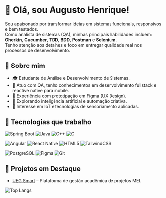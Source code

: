# 👋 Olá, sou Augusto Henrique! 

Sou apaixonado por transformar ideias em sistemas funcionais, responsivos e bem testados.  
Como analista de sistemas (QA), minhas principais habilidades incluem: **Gherkin**, **Cucumber**, **TDD**, **BDD**, **Postman** e **Selenium**.  
Tenho atenção aos detalhes e foco em entregar qualidade real nos processos de desenvolvimento.

## 🧠 Sobre mim

- 🎓 Estudante de Análise e Desenvolvimento de Sistemas.
- 💼 Atuo com QA, tenho conhecimentos em desenvolvimento fullstack e reactive native para mobile.
- 🎨 Experiência com prototipação em Figma (UX Design).
- 🤖 Explorando inteligência artificial e automação criativa.
- 🌌 Interesse em IoT e tecnologias de sensoriamento aplicadas.

## 🚀 Tecnologias que trabalho

![Spring Boot](https://img.shields.io/badge/Spring_Boot-6DB33F?style=flat&logo=spring-boot&logoColor=white)
![Java](https://img.shields.io/badge/Java-ED8B00?style=flat&logo=openjdk&logoColor=white)
![C++](https://img.shields.io/badge/C++-00599C?style=flat&logo=c%2B%2B&logoColor=white)
![C](https://img.shields.io/badge/%E2%80%8B-00599C?style=flat&logo=c&logoColor=white)

![Angular](https://img.shields.io/badge/Angular-DD0031?style=flat&logo=angular&logoColor=white)
![React Native](https://img.shields.io/badge/React_Native-20232A?style=flat&logo=react&logoColor=61DAFB)
![HTML5](https://img.shields.io/badge/HTML5-E34F26?style=flat&logo=html5&logoColor=white)
![TailwindCSS](https://img.shields.io/badge/Tailwind_CSS-38B2AC?style=flat&logo=tailwind-css&logoColor=white)

![PostgreSQL](https://img.shields.io/badge/PostgreSQL-336791?style=flat&logo=postgresql&logoColor=white)
![Figma](https://img.shields.io/badge/Figma-6A1B9A?style=flat&logo=figma&logoColor=white)
![Git](https://img.shields.io/badge/Git-F05032?style=flat&logo=git&logoColor=white)

## 📁 Projetos em Destaque

- [UEG Smart](https://uegsmart.online/) – Plataforma de gestão acadêmica de projetos MEI.

![Top Langs](https://github-readme-stats.vercel.app/api/top-langs/?username=Guttester&layout=compact&theme=radical)
